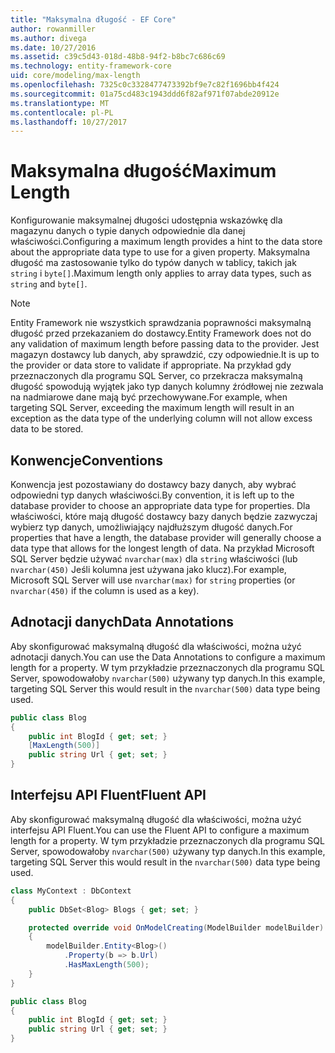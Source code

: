 ```yaml
---
title: "Maksymalna długość - EF Core"
author: rowanmiller
ms.author: divega
ms.date: 10/27/2016
ms.assetid: c39c5d43-018d-48b8-94f2-b8bc7c686c69
ms.technology: entity-framework-core
uid: core/modeling/max-length
ms.openlocfilehash: 7325c0c3328477473392bf9e7c82f1696bb4f424
ms.sourcegitcommit: 01a75cd483c1943ddd6f82af971f07abde20912e
ms.translationtype: MT
ms.contentlocale: pl-PL
ms.lasthandoff: 10/27/2017
---
```

# <a name="maximum-length"></a><span data-ttu-id="d0d8c-102">Maksymalna długość</span><span class="sxs-lookup"><span data-stu-id="d0d8c-102">Maximum Length</span></span>

<span data-ttu-id="d0d8c-103">Konfigurowanie maksymalnej długości udostępnia wskazówkę dla magazynu danych o typie danych odpowiednie dla danej właściwości.</span><span class="sxs-lookup"><span data-stu-id="d0d8c-103">Configuring a maximum length provides a hint to the data store about the appropriate data type to use for a given property.</span></span> <span data-ttu-id="d0d8c-104">Maksymalna długość ma zastosowanie tylko do typów danych w tablicy, takich jak `string` i `byte[]`.</span><span class="sxs-lookup"><span data-stu-id="d0d8c-104">Maximum length only applies to array data types, such as `string` and `byte[]`.</span></span>

> [!NOTE]  
> <span data-ttu-id="d0d8c-105">Entity Framework nie wszystkich sprawdzania poprawności maksymalną długość przed przekazaniem do dostawcy.</span><span class="sxs-lookup"><span data-stu-id="d0d8c-105">Entity Framework does not do any validation of maximum length before passing data to the provider.</span></span> <span data-ttu-id="d0d8c-106">Jest magazyn dostawcy lub danych, aby sprawdzić, czy odpowiednie.</span><span class="sxs-lookup"><span data-stu-id="d0d8c-106">It is up to the provider or data store to validate if appropriate.</span></span> <span data-ttu-id="d0d8c-107">Na przykład gdy przeznaczonych dla programu SQL Server, co przekracza maksymalną długość spowodują wyjątek jako typ danych kolumny źródłowej nie zezwala na nadmiarowe dane mają być przechowywane.</span><span class="sxs-lookup"><span data-stu-id="d0d8c-107">For example, when targeting SQL Server, exceeding the maximum length will result in an exception as the data type of the underlying column will not allow excess data to be stored.</span></span>

## <a name="conventions"></a><span data-ttu-id="d0d8c-108">Konwencje</span><span class="sxs-lookup"><span data-stu-id="d0d8c-108">Conventions</span></span>

<span data-ttu-id="d0d8c-109">Konwencja jest pozostawiany do dostawcy bazy danych, aby wybrać odpowiedni typ danych właściwości.</span><span class="sxs-lookup"><span data-stu-id="d0d8c-109">By convention, it is left up to the database provider to choose an appropriate data type for properties.</span></span> <span data-ttu-id="d0d8c-110">Dla właściwości, które mają długość dostawcy bazy danych będzie zazwyczaj wybierz typ danych, umożliwiający najdłuższym długość danych.</span><span class="sxs-lookup"><span data-stu-id="d0d8c-110">For properties that have a length, the database provider will generally choose a data type that allows for the longest length of data.</span></span> <span data-ttu-id="d0d8c-111">Na przykład Microsoft SQL Server będzie używać `nvarchar(max)` dla `string` właściwości (lub `nvarchar(450)` Jeśli kolumna jest używana jako klucz).</span><span class="sxs-lookup"><span data-stu-id="d0d8c-111">For example, Microsoft SQL Server will use `nvarchar(max)` for `string` properties (or `nvarchar(450)` if the column is used as a key).</span></span>

## <a name="data-annotations"></a><span data-ttu-id="d0d8c-112">Adnotacji danych</span><span class="sxs-lookup"><span data-stu-id="d0d8c-112">Data Annotations</span></span>

<span data-ttu-id="d0d8c-113">Aby skonfigurować maksymalną długość dla właściwości, można użyć adnotacji danych.</span><span class="sxs-lookup"><span data-stu-id="d0d8c-113">You can use the Data Annotations to configure a maximum length for a property.</span></span> <span data-ttu-id="d0d8c-114">W tym przykładzie przeznaczonych dla programu SQL Server, spowodowałoby `nvarchar(500)` używany typ danych.</span><span class="sxs-lookup"><span data-stu-id="d0d8c-114">In this example, targeting SQL Server this would result in the `nvarchar(500)` data type being used.</span></span>

<!-- [!code-csharp[Main](samples/core/Modeling/DataAnnotations/Samples/MaxLength.cs?highlight=4)] -->
``` csharp
public class Blog
{
    public int BlogId { get; set; }
    [MaxLength(500)]
    public string Url { get; set; }
}
```

## <a name="fluent-api"></a><span data-ttu-id="d0d8c-115">Interfejsu API Fluent</span><span class="sxs-lookup"><span data-stu-id="d0d8c-115">Fluent API</span></span>

<span data-ttu-id="d0d8c-116">Aby skonfigurować maksymalną długość dla właściwości, można użyć interfejsu API Fluent.</span><span class="sxs-lookup"><span data-stu-id="d0d8c-116">You can use the Fluent API to configure a maximum length for a property.</span></span> <span data-ttu-id="d0d8c-117">W tym przykładzie przeznaczonych dla programu SQL Server, spowodowałoby `nvarchar(500)` używany typ danych.</span><span class="sxs-lookup"><span data-stu-id="d0d8c-117">In this example, targeting SQL Server this would result in the `nvarchar(500)` data type being used.</span></span>

<!-- [!code-csharp[Main](samples/core/Modeling/FluentAPI/Samples/MaxLength.cs?highlight=7,8,9)] -->
``` csharp
class MyContext : DbContext
{
    public DbSet<Blog> Blogs { get; set; }

    protected override void OnModelCreating(ModelBuilder modelBuilder)
    {
        modelBuilder.Entity<Blog>()
            .Property(b => b.Url)
            .HasMaxLength(500);
    }
}

public class Blog
{
    public int BlogId { get; set; }
    public string Url { get; set; }
}
```
